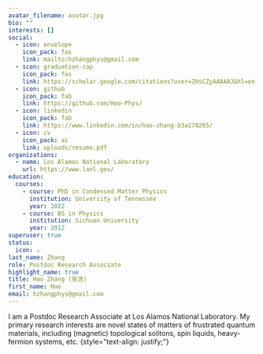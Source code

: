 ```yaml
---
avatar_filename: avatar.jpg
bio: ""
interests: []
social:
  - icon: envelope
    icon_pack: fas
    link: mailto:hzhangphys@gmail.com
  - icon: graduation-cap
    icon_pack: fas
    link: https://scholar.google.com/citations?user=ZHsCZyAAAAAJ&hl=en
  - icon: github
    icon_pack: fab
    link: https://github.com/Hao-Phys/
  - icon: linkedin
    icon_pack: fab
    link: https://www.linkedin.com/in/hao-zhang-b3a178265/
  - icon: cv
    icon_pack: ai
    link: uploads/resume.pdf
organizations:
  - name: Los Alamos National Laboratory
    url: https://www.lanl.gov/
education:
  courses:
    - course: PhD in Condensed Matter Physics
      institution: University of Tennessee
      year: 2022
    - course: BS in Physics
      institution: Sichuan University
      year: 2012
superuser: true
status:
  icon: ☕️
last_name: Zhang
role: Postdoc Research Associate
highlight_name: true
title: Hao Zhang (张浩)
first_name: Hao
email: hzhangphys@gmail.com
---
```

I am a Postdoc Research Associate at Los Alamos National Laboratory. My primary research interests are novel states of matters of frustrated quantum materials, including (magnetic) topological solitons, spin liquids, heavy-fermion systems, etc.
{style="text-align: justify;"}